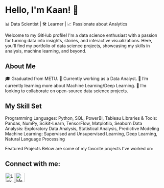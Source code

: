 # Hello, I'm Kaan! 👋

📊 Data Scientist | 🛠️ Learner | 📈 Passionate about Analytics

Welcome to my GitHub profile! I'm a data science enthusiast with a passion for turning data into insights, stories, and interactive visualizations. Here, you'll find my portfolio of data science projects, showcasing my skills in analysis, machine learning, and beyond.

## About Me
🎓 Graduated from METU.
💼 Currently working as a Data Analyst.
🌱 I’m currently learning more about Machine Learning/Deep Learning.
👯 I’m looking to collaborate on open-source data science projects.

## My Skill Set

Programming Languages: Python, SQL, PowerBI, Tableau
Libraries & Tools: Pandas, NumPy, Scikit-Learn, TensorFlow, Matplotlib, Seaborn
Data Analysis: Exploratory Data Analysis, Statistical Analysis, Predictive Modeling
Machine Learning: Supervised and Unsupervised Learning, Deep Learning, Natural Language Processing

Featured Projects
Below are some of my favorite projects I've worked on:

## Connect with me:

<a href="https://www.linkedin.com/in/alikaanerden">
  <img src="https://upload.wikimedia.org/wikipedia/commons/c/ca/LinkedIn_logo_initials.png" alt="LinkedIn" width="30px"/>
</a> <a href="https://medium.com/@kaanerdenn">
  <img src="https://cdn.iconscout.com/icon/free/png-256/free-medium-47-433328.png" alt="Medium" width="30px"/>
</a>

